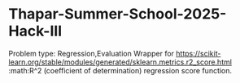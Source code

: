 # Thapar-Summer-School-2025-Hack-III
Problem type: Regression,Evaluation Wrapper for https://scikit-learn.org/stable/modules/generated/sklearn.metrics.r2_score.html :math:R^2 (coefficient of determination) regression score function.
